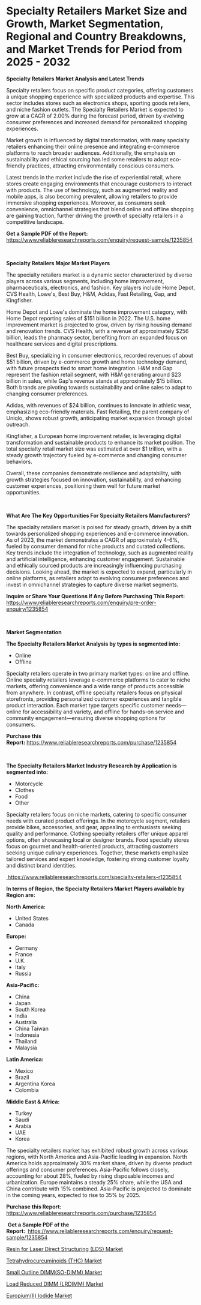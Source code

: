 <p><h1>Specialty Retailers Market Size and Growth, Market Segmentation, Regional and Country Breakdowns, and Market Trends for Period from 2025 -  2032</h1></p><p><strong>Specialty Retailers Market Analysis and Latest Trends</strong></p>
<p><p>Specialty retailers focus on specific product categories, offering customers a unique shopping experience with specialized products and expertise. This sector includes stores such as electronics shops, sporting goods retailers, and niche fashion outlets. The Specialty Retailers Market is expected to grow at a CAGR of 2.00% during the forecast period, driven by evolving consumer preferences and increased demand for personalized shopping experiences.</p><p>Market growth is influenced by digital transformation, with many specialty retailers enhancing their online presence and integrating e-commerce platforms to reach broader audiences. Additionally, the emphasis on sustainability and ethical sourcing has led some retailers to adopt eco-friendly practices, attracting environmentally conscious consumers. </p><p>Latest trends in the market include the rise of experiential retail, where stores create engaging environments that encourage customers to interact with products. The use of technology, such as augmented reality and mobile apps, is also becoming prevalent, allowing retailers to provide immersive shopping experiences. Moreover, as consumers seek convenience, omnichannel strategies that blend online and offline shopping are gaining traction, further driving the growth of specialty retailers in a competitive landscape.</p></p>
<p><strong>Get a Sample PDF of the Report:&nbsp;</strong> <a href="https://www.reliableresearchreports.com/enquiry/request-sample/1235854?utm_campaign=10&utm_medium=2&utm_source=Github&utm_content=ia&utm_term=05022025&utm_id=specialty-retailers">https://www.reliableresearchreports.com/enquiry/request-sample/1235854</a></p>
<p>&nbsp;</p>
<p><strong>Specialty Retailers Major Market Players</strong></p>
<p><p>The specialty retailers market is a dynamic sector characterized by diverse players across various segments, including home improvement, pharmaceuticals, electronics, and fashion. Key players include Home Depot, CVS Health, Lowe's, Best Buy, H&M, Adidas, Fast Retailing, Gap, and Kingfisher.</p><p>Home Depot and Lowe's dominate the home improvement category, with Home Depot reporting sales of $151 billion in 2022. The U.S. home improvement market is projected to grow, driven by rising housing demand and renovation trends. CVS Health, with a revenue of approximately $256 billion, leads the pharmacy sector, benefiting from an expanded focus on healthcare services and digital prescriptions.</p><p>Best Buy, specializing in consumer electronics, recorded revenues of about $51 billion, driven by e-commerce growth and home technology demand, with future prospects tied to smart home integration. H&M and Gap represent the fashion retail segment, with H&M generating around $23 billion in sales, while Gap's revenue stands at approximately $15 billion. Both brands are pivoting towards sustainability and online sales to adapt to changing consumer preferences.</p><p>Adidas, with revenues of $24 billion, continues to innovate in athletic wear, emphasizing eco-friendly materials. Fast Retailing, the parent company of Uniqlo, shows robust growth, anticipating market expansion through global outreach.</p><p>Kingfisher, a European home improvement retailer, is leveraging digital transformation and sustainable products to enhance its market position. The total specialty retail market size was estimated at over $1 trillion, with a steady growth trajectory fueled by e-commerce and changing consumer behaviors.</p><p>Overall, these companies demonstrate resilience and adaptability, with growth strategies focused on innovation, sustainability, and enhancing customer experiences, positioning them well for future market opportunities.</p></p>
<p>&nbsp;</p>
<p><strong>What Are The Key Opportunities For Specialty Retailers Manufacturers?</strong></p>
<p><p>The specialty retailers market is poised for steady growth, driven by a shift towards personalized shopping experiences and e-commerce innovation. As of 2023, the market demonstrates a CAGR of approximately 4-6%, fueled by consumer demand for niche products and curated collections. Key trends include the integration of technology, such as augmented reality and artificial intelligence, enhancing customer engagement. Sustainable and ethically sourced products are increasingly influencing purchasing decisions. Looking ahead, the market is expected to expand, particularly in online platforms, as retailers adapt to evolving consumer preferences and invest in omnichannel strategies to capture diverse market segments.</p></p>
<p><strong>Inquire or Share Your Questions If Any Before Purchasing This Report:</strong> <a href="https://www.reliableresearchreports.com/enquiry/pre-order-enquiry/1235854?utm_campaign=10&utm_medium=2&utm_source=Github&utm_content=ia&utm_term=05022025&utm_id=specialty-retailers">https://www.reliableresearchreports.com/enquiry/pre-order-enquiry/1235854</a></p>
<p>&nbsp;</p>
<p><strong>Market Segmentation</strong></p>
<p><strong>The Specialty Retailers Market Analysis by types is segmented into:</strong></p>
<p><ul><li>Online</li><li>Offline</li></ul></p>
<p><p>Specialty retailers operate in two primary market types: online and offline. Online specialty retailers leverage e-commerce platforms to cater to niche markets, offering convenience and a wide range of products accessible from anywhere. In contrast, offline specialty retailers focus on physical storefronts, providing personalized customer experiences and tangible product interaction. Each market type targets specific customer needs—online for accessibility and variety, and offline for hands-on service and community engagement—ensuring diverse shopping options for consumers.</p></p>
<p><strong>Purchase this Report:&nbsp;</strong><a href="https://www.reliableresearchreports.com/purchase/1235854?utm_campaign=10&utm_medium=2&utm_source=Github&utm_content=ia&utm_term=05022025&utm_id=specialty-retailers">https://www.reliableresearchreports.com/purchase/1235854</a></p>
<p>&nbsp;</p>
<p><strong>The Specialty Retailers Market Industry Research by Application is segmented into:</strong></p>
<p><ul><li>Motorcycle</li><li>Clothes</li><li>Food</li><li>Other</li></ul></p>
<p><p>Specialty retailers focus on niche markets, catering to specific consumer needs with curated product offerings. In the motorcycle segment, retailers provide bikes, accessories, and gear, appealing to enthusiasts seeking quality and performance. Clothing specialty retailers offer unique apparel options, often showcasing local or designer brands. Food specialty stores focus on gourmet and health-oriented products, attracting customers seeking unique culinary experiences. Together, these markets emphasize tailored services and expert knowledge, fostering strong customer loyalty and distinct brand identities.</p></p>
<p><a href="https://www.reliableresearchreports.com/specialty-retailers-r1235854?utm_campaign=10&utm_medium=2&utm_source=Github&utm_content=ia&utm_term=05022025&utm_id=specialty-retailers">&nbsp;https://www.reliableresearchreports.com/specialty-retailers-r1235854</a></p>
<p><strong>In terms of Region, the Specialty Retailers Market Players available by Region are:</strong></p>
<p>
    <p> <strong> North America: </strong>
        <ul>
            <li>United States</li>
            <li>Canada</li>
        </ul>
        </p> 
    <p> <strong> Europe: </strong>
        <ul>
            <li>Germany</li>
            <li>France</li>
            <li>U.K.</li>
            <li>Italy</li>
            <li>Russia</li>
        </ul>
        </p> 
    <p> <strong> Asia-Pacific: </strong>
        <ul>
            <li>China</li>
            <li>Japan</li>
            <li>South Korea</li>
            <li>India</li>
            <li>Australia</li>
            <li>China Taiwan</li>
            <li>Indonesia</li>
            <li>Thailand</li>
            <li>Malaysia</li>
        </ul>
        </p> 
    <p> <strong> Latin America: </strong>
        <ul>
            <li>Mexico</li>
            <li>Brazil</li>
            <li>Argentina Korea</li>
            <li>Colombia</li>
        </ul>
        </p> 
    <p> <strong> Middle East & Africa: </strong>
        <ul>
            <li>Turkey</li>
            <li>Saudi</li>
            <li>Arabia</li>
            <li>UAE</li>
            <li>Korea</li>
        </ul>
    </p>
    </p>
<p><p>The specialty retailers market has exhibited robust growth across various regions, with North America and Asia-Pacific leading in expansion. North America holds approximately 30% market share, driven by diverse product offerings and consumer preferences. Asia-Pacific follows closely, accounting for about 28%, fueled by rising disposable incomes and urbanization. Europe maintains a steady 25% share, while the USA and China contribute with 15% combined. Asia-Pacific is projected to dominate in the coming years, expected to rise to 35% by 2025.</p></p>
<p><strong>Purchase this Report: </strong><a href="https://www.reliableresearchreports.com/purchase/1235854?utm_campaign=10&utm_medium=2&utm_source=Github&utm_content=ia&utm_term=05022025&utm_id=specialty-retailers">https://www.reliableresearchreports.com/purchase/1235854</a></p>
<p>&nbsp;<strong>Get a Sample PDF of the Report:&nbsp;&nbsp;</strong><a href="https://www.reliableresearchreports.com/enquiry/request-sample/1235854?utm_campaign=10&utm_medium=2&utm_source=Github&utm_content=ia&utm_term=05022025&utm_id=specialty-retailers">https://www.reliableresearchreports.com/enquiry/request-sample/1235854</a></p>
<p><strong></strong></p>
<p><p><a href="https://github.com/tselahiara/Market-Research-Report-List-1/blob/main/resin-for-laser-direct-structuring-lds-market.md?utm_campaign=10&utm_medium=2&utm_source=Github&utm_content=ia&utm_term=05022025&utm_id=specialty-retailers">Resin for Laser Direct Structuring (LDS) Market</a></p><p><a href="https://github.com/leopardmicheal7019/Market-Research-Report-List-1/blob/main/tetrahydrocurcuminoids-thc-market.md?utm_campaign=10&utm_medium=2&utm_source=Github&utm_content=ia&utm_term=05022025&utm_id=specialty-retailers">Tetrahydrocurcuminoids (THC) Market</a></p><p><a href="https://github.com/barnickclara79/Market-Research-Report-List-1/blob/main/small-outline-dimmso-dimm-market.md?utm_campaign=10&utm_medium=2&utm_source=Github&utm_content=ia&utm_term=05022025&utm_id=specialty-retailers">Small Outline DIMM(SO-DIMM) Market</a></p><p><a href="https://github.com/domoniqueluoma76/Market-Research-Report-List-1/blob/main/load-reduced-dimm-lrdimm-market.md?utm_campaign=10&utm_medium=2&utm_source=Github&utm_content=ia&utm_term=05022025&utm_id=specialty-retailers">Load Reduced DIMM (LRDIMM) Market</a></p><p><a href="https://github.com/waverlyam689/Market-Research-Report-List-1/blob/main/europiumii-iodide-market.md?utm_campaign=10&utm_medium=2&utm_source=Github&utm_content=ia&utm_term=05022025&utm_id=specialty-retailers">Europium(II) Iodide Market</a></p></p>